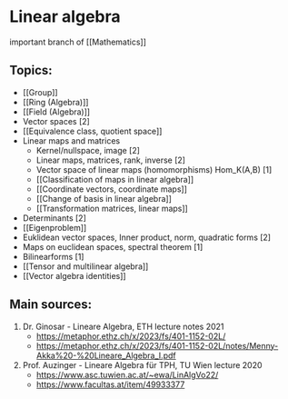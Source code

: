 # Linear algebra
important branch of [[Mathematics]]


## Topics:
- [[Group]]
- [[Ring (Algebra)]]
- [[Field (Algebra)]]
- Vector spaces [2]
- [[Equivalence class, quotient space]]
- Linear maps and matrices
	- Kernel/nullspace, image [2]
	- Linear maps, matrices, rank, inverse [2]
	- Vector space of linear maps (homomorphisms) Hom_K(A,B) [1]
	- [[Classification of maps in linear algebra]]
	- [[Coordinate vectors, coordinate maps]]
	- [[Change of basis in linear algebra]]
	- [[Transformation matrices, linear maps]]
- Determinants [2]
- [[Eigenproblem]]
- Euklidean vector spaces, Inner product, norm, quadratic forms [2]
- Maps on euclidean spaces, spectral theorem [1]
- Bilinearforms [1]
- [[Tensor and multilinear algebra]] 
- [[Vector algebra identities]]


## Main sources:
1. Dr. Ginosar - Lineare Algebra, ETH lecture notes 2021
	- https://metaphor.ethz.ch/x/2023/fs/401-1152-02L/
	- https://metaphor.ethz.ch/x/2023/fs/401-1152-02L/notes/Menny-Akka%20-%20Lineare_Algebra_I.pdf
2. Prof. Auzinger - Lineare Algebra für TPH, TU Wien lecture 2020
	- https://www.asc.tuwien.ac.at/~ewa/LinAlgVo22/
	- https://www.facultas.at/item/49933377

